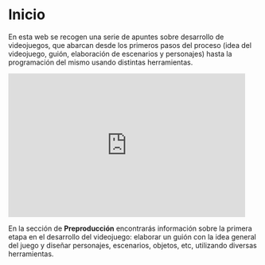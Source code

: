 # Inicio

En esta web se recogen una serie de apuntes sobre desarrollo de videojuegos, que abarcan desde los primeros pasos del proceso (idea del videojuego, guión, elaboración de escenarios y personajes) hasta la programación del mismo usando distintas herramientas.

<iframe src="https://1drv.ms/p/c/6714ddaf890d0c0f/IQQumKa3U3I9SLp7fIKC2SfAAeY7ddLVhNU5-urtz0P80ys?em=2&amp;wdAr=1.7777777777777777" width="476px" height="288px" frameborder="0"></iframe>

En la sección de **Preproducción** encontrarás información sobre la primera etapa en el desarrollo del videojuego: elaborar un guión con la idea general del juego y diseñar personajes, escenarios, objetos, etc, utilizando diversas herramientas.
